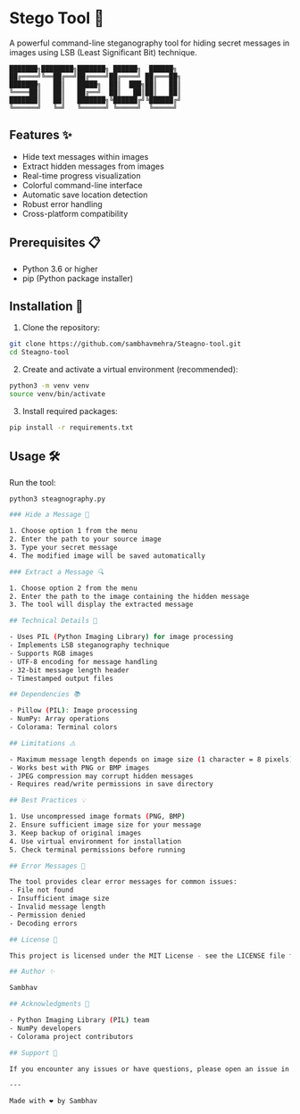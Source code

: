 # Stego Tool 🔐

A powerful command-line steganography tool for hiding secret messages in images using LSB (Least Significant Bit) technique.

```
███████╗████████╗███████╗ ██████╗  ██████╗ 
██╔════╝╚══██╔══╝██╔════╝██╔════╝ ██╔═══██╗
███████╗   ██║   █████╗  ██║  ███╗██║   ██║
╚════██║   ██║   ██╔══╝  ██║   ██║██║   ██║
███████║   ██║   ███████╗╚██████╔╝╚██████╔╝
╚══════╝   ╚═╝   ╚══════╝ ╚═════╝  ╚═════╝ 
```

## Features ✨

- Hide text messages within images
- Extract hidden messages from images
- Real-time progress visualization
- Colorful command-line interface
- Automatic save location detection
- Robust error handling
- Cross-platform compatibility

## Prerequisites 📋

- Python 3.6 or higher
- pip (Python package installer)

## Installation 🚀

1. Clone the repository:
```bash
git clone https://github.com/sambhavmehra/Steagno-tool.git
cd Steagno-tool
```

2. Create and activate a virtual environment (recommended):
```bash
python3 -m venv venv
source venv/bin/activate  
 ```

3. Install required packages:
```bash
pip install -r requirements.txt
```

## Usage 🛠️

Run the tool:
```bash
python3 steagnography.py

### Hide a Message 📝

1. Choose option 1 from the menu
2. Enter the path to your source image
3. Type your secret message
4. The modified image will be saved automatically

### Extract a Message 🔍

1. Choose option 2 from the menu
2. Enter the path to the image containing the hidden message
3. The tool will display the extracted message

## Technical Details 🔧

- Uses PIL (Python Imaging Library) for image processing
- Implements LSB steganography technique
- Supports RGB images
- UTF-8 encoding for message handling
- 32-bit message length header
- Timestamped output files

## Dependencies 📚

- Pillow (PIL): Image processing
- NumPy: Array operations
- Colorama: Terminal colors

## Limitations ⚠️

- Maximum message length depends on image size (1 character = 8 pixels)
- Works best with PNG or BMP images
- JPEG compression may corrupt hidden messages
- Requires read/write permissions in save directory

## Best Practices 💡

1. Use uncompressed image formats (PNG, BMP)
2. Ensure sufficient image size for your message
3. Keep backup of original images
4. Use virtual environment for installation
5. Check terminal permissions before running

## Error Messages 🚫

The tool provides clear error messages for common issues:
- File not found
- Insufficient image size
- Invalid message length
- Permission denied
- Decoding errors

## License 📄

This project is licensed under the MIT License - see the LICENSE file for details.

## Author ✨

Sambhav

## Acknowledgments 🙏

- Python Imaging Library (PIL) team
- NumPy developers
- Colorama project contributors

## Support 💪

If you encounter any issues or have questions, please open an issue in the repository.

---

Made with ❤️ by Sambhav
